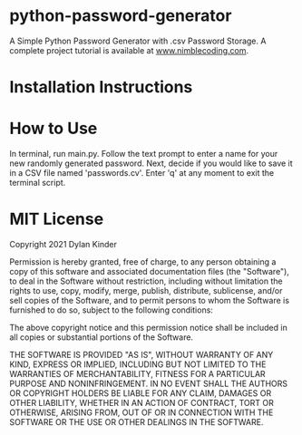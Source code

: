 # python-password-generator
A Simple Python Password Generator with .csv Password Storage. A complete project tutorial is available at www.nimblecoding.com.

# Installation Instructions

# How to Use
In terminal, run main.py. 
Follow the text prompt to enter a name for your new randomly generated password. 
Next, decide if you would like to save it in a CSV file named 'passwords.cv'.
Enter 'q' at any moment to exit the terminal script.

# MIT License

Copyright 2021 Dylan Kinder

Permission is hereby granted, free of charge, to any person obtaining a copy of this software and associated documentation files (the "Software"), to deal in the Software without restriction, including without limitation the rights to use, copy, modify, merge, publish, distribute, sublicense, and/or sell copies of the Software, and to permit persons to whom the Software is furnished to do so, subject to the following conditions:

The above copyright notice and this permission notice shall be included in all copies or substantial portions of the Software.

THE SOFTWARE IS PROVIDED "AS IS", WITHOUT WARRANTY OF ANY KIND, EXPRESS OR IMPLIED, INCLUDING BUT NOT LIMITED TO THE WARRANTIES OF MERCHANTABILITY, FITNESS FOR A PARTICULAR PURPOSE AND NONINFRINGEMENT. IN NO EVENT SHALL THE AUTHORS OR COPYRIGHT HOLDERS BE LIABLE FOR ANY CLAIM, DAMAGES OR OTHER LIABILITY, WHETHER IN AN ACTION OF CONTRACT, TORT OR OTHERWISE, ARISING FROM, OUT OF OR IN CONNECTION WITH THE SOFTWARE OR THE USE OR OTHER DEALINGS IN THE SOFTWARE.
